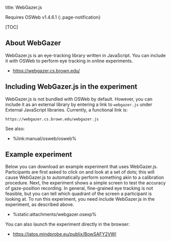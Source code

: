 title: WebGazer.js

Requires OSWeb v1.4.6.1
{:.page-notification}

[TOC]


## About WebGazer

WebGazer.js is an eye-tracking library written in JavaScript. You can include it with OSWeb to perform eye tracking in online experiments.

- <https://webgazer.cs.brown.edu/>


## Including WebGazer.js in the experiment

WebGazer.js is not bundled with OSWeb by default. However, you can include it as an external library by entering a link to `webgazer.js` under External JavaScript libraries. Currently, a functional link is:

```
https://webgazer.cs.brown.edu/webgazer.js
```

See also:

- %link:manual/osweb/osweb%


## Example experiment

Below you can download an example experiment that uses WebGazer.js. Participants are first asked to click on and look at a set of dots; this will cause WebGazer.js to automatically perform something akin to a calibration procedure. Next, the experiment shows a simple screen to test the accuracy of gaze-position recording. In general, fine-grained eye tracking is not feasible, but you can tell which quadrant of the screen a participant is looking at. To run this experiment, you need include WebGazer.js in the experiment, as described above. 

- %static:attachments/webgazer.osexp%

You can also launch the experiment directly in the browser:

- <https://jatos.mindprobe.eu/publix/BowSAFY2VWl>
